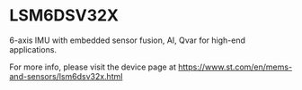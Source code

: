 # LSM6DSV32X

6-axis IMU with embedded sensor fusion, AI, Qvar for high-end applications.

For more info, please visit the device page at https://www.st.com/en/mems-and-sensors/lsm6dsv32x.html


